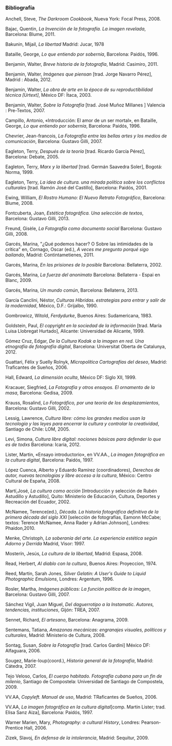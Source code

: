### Bibliografía

Anchell, Steve,
_The Darkroom Cookbook_,
Nueva York: Focal Press, 2008.
<!--[392][]-->

Bajac, Quentin,
_La Invención de la fotografía. La imagen revelada_,
Barcelona: Blume, 2011.
<!--[160][N6494.S8 S83][morelia algo de el en fad y bc]-->

Bakunin, Mijail,
_La libertad_
Madrid: Jucar, 1978
<!--[JC571 B342][FFyL]-->

Bataille, George,
_Lo que entiendo por sobernía_,
Barcelona: Paidós, 1996.

Benjamin, Walter,
_Breve historia de la fotografía_,
Madrid: Casimiro, 2011.
<!--[64][]-->

Benjamin, Walter,
_Imágenes que piensan_ [trad. Jorge Navarro Pérez],
Madrid : Abada, 2012.
<!--[193][PT2603.E455 D4418] [BC]-->

Benjamin, Walter,
_La obra de arte en la época de su reproductibilidad técnica [Urtext]_,
México DF: Ítaca, 2003.
<!--[127][]-->

Benjamin, Walter,
_Sobre la Fotografía_ [trad. José Muñoz Millanes ]
Valencia : Pre-Textos, 2007.
<!--[153][TR147 B4718 2007] [BC]-->

Campillo, Antonio,
«Introducción: El amor de un ser mortal»,
en Bataille, George, _Lo que entiendo por sobernía_,
Barcelona: Paidós, 1996.
<!--[09-43][]-->

Chevrier, Jean-francois,
_La Fotografía entre las bellas artes y los medios de comunicación_,
Barcelona: Gustavo Gilli, 2007.
<!--[350][]-->

Eagleton, Terry,
_Después de la teoría_ [trad. Ricardo García Pérez],
Barcelona: Debate, 2005.

Eagleton, Terry,
_Marx y la libertad_ [trad. Germán Saavedra Soler],
Bogotá: Norma, 1999.

Eagleton, Terry,
_La idea de cultura. una mirada política sobre los conflictos culturales_ [trad. Ramón José del Castillo],
Barcelona: Paidós, 2001.

Ewing, William,
_El Rostro Humano: El Nuevo Retrato Fotográfico_,
Barcelona: Blume, 2008.
<!--[240][]-->

Fontcuberta, Joan,
_Estética fotográfica. Una selección de textos_,
Barcelona: Gustavo Gilli, 2013.
<!--[288][]-->

Freund, Gisèle,
_La Fotografía como documento social_
Barcelona: Gustavo Gilli, 2008.
<!--[207][]-->

Garcés, Marina, "¿Qué podemos hacer? O Sobre las intimidades de la crítica" en, Cornago, Oscar (ed.), _A veces me pregunto porqué sigo bailando_, Madrid: Contintametienes, 2011. <!-- pp. 393-408 [disponible en: http://artesescenicas.uclm.es/archivos_subidos/textos/379/Marina%20Garces-que%20podemos%20hacer.pdf]-->

Garcés, Marina,
_En las prisiones de lo posible_
Barcelona: Bellaterra, 2002.
<!--[BC199.P7 G37][BC; CCH-SUR]-->

Garcés, Marina,
_La fuerza del anonimato_
Barcelona: Bellaterra - Espai en Blanc, 2009.
<!--[HM816 F84][BC;FAD]-->

Garcés, Marina,
_Un mundo común_,
Barcelona: Bellaterra, 2013.

García Canclini, Néstor,
_Culturas Híbridas. estrategias para entrar y salir de la modernidad_,
 México, D.F.: Grijalbo, 1990.
 <!--[HM106 G37 1990][BC]-->

Gombrowicz, Witold,
_Ferdydurke_,
Buenos Aires: Sudamericana, 1983.

Goldstein, Paul,
_El copyright en la sociedad de la información_ [trad. María Luisa Llobregat Hurtado],
Alicante: Universidad de Alicante, 1999.
<!--[205][KF2994] [BC]-->

Gómez Cruz, Edgar,
_De la Cultura Kodak a la imagen en red. Una etnografía de fotografía digital_,
Barcelona: Universitat Oberta de Catalunya, 2012.
<!--[290][]-->

Guattari, Félix y Suelly Rolnyk,
_Micropolítica Cartografías del deseo_,
Madrid: Traficantes de Sueños, 2006.
<!--[380][]-->

Hall, Edward,
_La dimensión oculta_,
México DF: Siglo XII, 1999.
<!--[259][]-->

Kracauer, Siegfried,
_La Fotografía y otros ensayos. El ornamento de la masa_,
Barcelona: Gedisa, 2009.
<!--[160][BC]-->

Krauss, Rosalind,
_Lo Fotográfico, por una teoría de los desplazamientos_,
Barcelona: Gustavo Gilli, 2002.
<!--[237][TR642 K7318] [BC]-->

Lessig, Lawrence,
_Cultura libre: cómo los grandes medios usan la tecnología y las leyes para encerrar la cultura y controlar la creatividad_,
Santiago de Chile: LOM, 2005.
<!--[265][KF2979 L4718][BC]-->

Levi, Simona,
_Cultura libre digital: nociones básicas para defender lo que es de todxs_
Barcelona: Icaria, 2012.
<!--[126][]-->

Lister, Martin,
«Ensayo introductorio»,
en VV.AA., _La imagen fotográfica en la cultura digital_,
Barcelona: Paidós, 1997.
<!--[336][]-->

López Cuenca, Alberto y Eduardo Ramírez (coordinadores),
_Derechos de autor, nuevas tecnologías y libre acceso a la cultura_,
México: Centro Cultural de España, 2008.
<!--[213][]-->

Martí,José,
_La cultura como acción_ [Introducción y selección de Rubén Astudillo y Astudillo],
Quito: Ministerio de Educación, Cultura, Deportes y Recreación del Ecuador, 2002.
<!--[358][]-->

McNamee, Terence(ed.),
_Década. La historia fotográfica definitiva de la primera década del siglo XXI_ [selección de fotografías, Eamonn McCabe; textos: Terence McNamee, Anna Rader y Adrian Johnson],
Londres: Phaidon,2010.
<!--[504][D862 M3518][FAD]-->

Menke, Christoph,
_La soberanía del arte. La experiencia estética según Adorno y Derrida_
Madrid, Visor: 1997.

Mosterín, Jesús,
_La cultura de la libertad_,
Madrid: Espasa, 2008.
<!--[303][B824.4 M67][BC]-->

﻿Read, Herbert,
_Al diablo con la cultura_,
Buenos Aires: Proyeccion, 1974.
<!--[196][]-->

Reed, Martin, Sarah Jones,
_Silver Gelatin: A User's Guide to Liquid Photographic Emulsions_,
Londres: Argentum, 1996.
<!--[144][]-->

Rosler, Martha,
_Imágenes públicas: La función política de la imagen_,
Barcelona: Gustavo Gilli, 2007.
<!--[317][]-->

Sánchez Vigil, Juan Miguel,
_Del daguerrotipo a la Instamatic. Autores, tendencias, instituciones_,
Gijón: TREA, 2007.
<!--[608][FFyL BC]-->

Sennet, Richard,
_El artesano_,
Barcelona: Anagrama, 2009.
<!--[416][]-->

Sentemans, Tatiana,
_Amazonas mecánicas: engranajes visuales, políticos y culturales_,
Madrid: Ministerio de Cultura, 2008.
<!--[330][]-->

Sontag, Susan,
_Sobre la Fotografía_ [trad. Carlos Gardini]
México DF: Alfaguara, 2006.
<!--[]-->

Sougez, Marie-loup(coord.),
_Historia general de la fotografía_,
Madrid: Cátedra, 2007.
<!--[832][]-->

Tejo Veloso, Carlos,
_El cuerpo habitado. Fotografía cubana para un fin de milenio_,
Santiago de Compostela: Universidad de Santiago de Compostela, 2009.
<!--[289][]-->

VV.AA,
_Copyleft. Manual de uso_,
Madrid: TRaficantes de Sueños, 2006.

VV.AA,
_La imagen fotográfica en la cultura digital_[comp. Martin Lister; trad. Elisa Sanz Aiza],
Barcelona: Paidós, 1997.
<!--[336][TR183 P4318][FAD]-->

Warner Marien, Mary,
_Photography: a cultural History_,
Londres: Pearson-Prentice Hall, 2006.
<!--[544][]-->

Zizek, Slavoj,
_En defensa de la intolerancia_,
Madrid: Sequitur, 2009.
<!--[123][]-->
